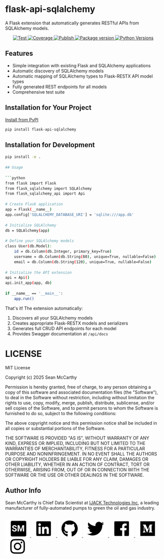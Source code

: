# flask-api-sqlalchemy

A Flask extension that automatically generates RESTful APIs from SQLAlchemy models.

<p align="center">
<a href="https://github.com/mccarthysean/flask-api-sqlalchemy/actions?query=workflow%3ATest" target="_blank">
    <img src="https://github.com/mccarthysean/flask-api-sqlalchemy/workflows/Test/badge.svg" alt="Test">
</a>
<a href="https://codecov.io/gh/mccarthysean/flask-api-sqlalchemy" target="_blank">
    <img src="https://img.shields.io/codecov/c/github/mccarthysean/flask-api-sqlalchemy?color=%2334D058" alt="Coverage">
</a>
<a href="https://github.com/mccarthysean/flask-api-sqlalchemy/actions?query=workflow%3Apypi" target="_blank">
    <img src="https://github.com/mccarthysean/flask-api-sqlalchemy/workflows/Upload%20Package%20to%20PyPI/badge.svg" alt="Publish">
</a>
<a href="https://pypi.org/project/flask-api-sqlalchemy" target="_blank">
    <img src="https://img.shields.io/pypi/v/flask-api-sqlalchemy?color=%2334D058&label=pypi%20package" alt="Package version">
</a>
<a href="https://pypi.org/project/flask-api-sqlalchemy/" target="_blank">
    <img src="https://img.shields.io/pypi/pyversions/flask-api-sqlalchemy.svg" alt="Python Versions">
</a>
</p>


## Features

- Simple integration with existing Flask and SQLAlchemy applications
- Automatic discovery of SQLAlchemy models
- Automatic mapping of SQLAlchemy types to Flask-RESTX API model types
- Fully generated REST endpoints for all models
- Comprehensive test suite

## Installation for Your Project

[Install from PyPI](https://pypi.org/project/flask-api-sqlalchemy/)

```bash
pip install flask-api-sqlalchemy
```

## Installation for Development

```bash
pip install -e .

## Usage

```python
from flask import Flask
from flask_sqlalchemy import SQLAlchemy
from flask_sqlalchemy_api import Api

# Create Flask application
app = Flask(__name__)
app.config['SQLALCHEMY_DATABASE_URI'] = 'sqlite:///app.db'

# Initialize SQLAlchemy
db = SQLAlchemy(app)

# Define your SQLAlchemy models
class User(db.Model):
    id = db.Column(db.Integer, primary_key=True)
    username = db.Column(db.String(80), unique=True, nullable=False)
    email = db.Column(db.String(120), unique=True, nullable=False)

# Initialize the API extension
api = Api()
api.init_app(app, db)

if __name__ == '__main__':
    app.run()
```

That's it! The extension automatically:
1. Discovers all your SQLAlchemy models
2. Creates appropriate Flask-RESTX models and serializers
3. Generates full CRUD API endpoints for each model
4. Provides Swagger documentation at `/api/docs`

# LICENSE

MIT License

Copyright (c) 2025 Sean McCarthy

Permission is hereby granted, free of charge, to any person obtaining a copy
of this software and associated documentation files (the "Software"), to deal
in the Software without restriction, including without limitation the rights
to use, copy, modify, merge, publish, distribute, sublicense, and/or sell
copies of the Software, and to permit persons to whom the Software is
furnished to do so, subject to the following conditions:

The above copyright notice and this permission notice shall be included in all
copies or substantial portions of the Software.

THE SOFTWARE IS PROVIDED "AS IS", WITHOUT WARRANTY OF ANY KIND, EXPRESS OR
IMPLIED, INCLUDING BUT NOT LIMITED TO THE WARRANTIES OF MERCHANTABILITY,
FITNESS FOR A PARTICULAR PURPOSE AND NONINFRINGEMENT. IN NO EVENT SHALL THE
AUTHORS OR COPYRIGHT HOLDERS BE LIABLE FOR ANY CLAIM, DAMAGES OR OTHER
LIABILITY, WHETHER IN AN ACTION OF CONTRACT, TORT OR OTHERWISE, ARISING FROM,
OUT OF OR IN CONNECTION WITH THE SOFTWARE OR THE USE OR OTHER DEALINGS IN THE
SOFTWARE.

## Author Info

Sean McCarthy is Chief Data Scientist at [IJACK Technologies Inc](https://myijack.com), a leading manufacturer of fully-automated pumps to green the oil and gas industry.

<br>
<a href="https://mccarthysean.dev">
    <img src="https://raw.githubusercontent.com/mccarthysean/flask-api-sqlalchemy/main/docs/assets/mccarthysean.svg?sanitize=1" alt="Sean McCarthy's blog">
</a>
<a href="https://www.linkedin.com/in/seanmccarthy2/">
    <img src="https://raw.githubusercontent.com/mccarthysean/flask-api-sqlalchemy/main/docs/assets/linkedin.svg?sanitize=1" alt="LinkedIn">
</a>
<a href="https://github.com/mccarthysean">
    <img src="https://raw.githubusercontent.com/mccarthysean/flask-api-sqlalchemy/main/docs/assets/github.svg?sanitize=1" alt="GitHub">
</a>
<a href="https://twitter.com/mccarthysean">
    <img src="https://raw.githubusercontent.com/mccarthysean/flask-api-sqlalchemy/main/docs/assets/twitter.svg?sanitize=1" alt="Twitter">
</a>
<a href="https://www.facebook.com/sean.mccarth">
    <img src="https://raw.githubusercontent.com/mccarthysean/flask-api-sqlalchemy/main/docs/assets/facebook.svg?sanitize=1" alt="Facebook">
</a>
<a href="https://medium.com/@mccarthysean">
    <img src="https://raw.githubusercontent.com/mccarthysean/flask-api-sqlalchemy/main/docs/assets/medium.svg?sanitize=1" alt="Medium">
</a>
<a href="https://www.instagram.com/mccarthysean/">
    <img src="https://raw.githubusercontent.com/mccarthysean/flask-api-sqlalchemy/main/docs/assets/instagram.svg?sanitize=1" alt="Instagram">
</a>

